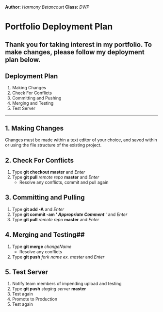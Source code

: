 **Author:** *Harmony Betancourt*
**Class:** *DWP*
# Portfolio Deployment Plan #
Thank you for taking interest in my portfolio. To make changes, please follow my deployment plan below.
---
## Deployment Plan
1. Making Changes
2. Check For Conflicts
3. Committing and Pushing
4. Merging and Testing
5. Test Server


---
## 1.  Making Changes ##
Changes must be made within a text editor of your choice, and saved within or using the file structure of the existing project.

## 2.  Check For Conflicts ##
  1.  Type **git checkout master** and *Enter* 
  2.  Type **git pull** *remote repo* **master** and *Enter*
      - Resolve any conflicts, commit and pull again
  
## 3. Committing and Pulling ##
  1.  Type **git add -A** and *Enter*
  2.  Type **git commit -am ' _Appropriate Comment_ '** and *Enter*
  3.  Type **git pull** *remote repo* **master** and *Enter*
  
## 4. Merging and Testing##
  1.  Type **git merge** *changeName*
      - Resolve any conflicts  
  2.  Type **git push** *fork name ex. master* and *Enter*	
  
## 5.  Test Server  ##
  1.  Notify team members of impending upload and testing
  2.  Type **git push** *staging server* **master**
  3.  Test again
  4.  Promote to Production
  5.  Test again
 
  
 

